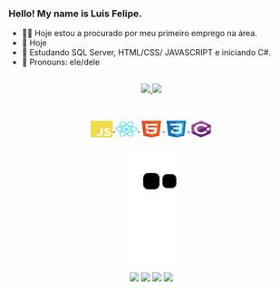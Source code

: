 ### Hello! My name is Luis Felipe. 

- 🧑‍💼 Hoje estou a procurado por meu primeiro emprego na área. 
- 🔭 Hoje 
- 🌱 Estudando SQL Server, HTML/CSS/ JAVASCRIPT e iniciando C#.
- 🤭 Pronouns: ele/dele

##

<div align="center"> 
  <a href="https://github.com/LFelipes-Santt">
  <img height="170em" src="https://github-readme-stats.vercel.app/api?username=LFelipes-Santt&show_icons=true&theme=dark&include_all_commits=true&count_private=true"/>
  <img height="170em" src="https://github-readme-stats.vercel.app/api/top-langs/?username=LFelipes-Santt&layout=compact&langs_count=7&theme=dark"> 
</div>

##

<div style="display: inline_block", align="center"><br>

  <img align="center" alt="Rafa-Js" height="30" width="40" src="https://raw.githubusercontent.com/devicons/devicon/master/icons/javascript/javascript-plain.svg">       
  <img align="center" alt="Rafa-React" height="30" width="40" src="https://raw.githubusercontent.com/devicons/devicon/master/icons/react/react-original.svg">   
  <img align="center" alt="Rafa-HTML" height="30" width="40" src="https://raw.githubusercontent.com/devicons/devicon/master/icons/html5/html5-original.svg">    
  <img align="center" alt="Rafa-CSS" height="30" width="40" src="https://raw.githubusercontent.com/devicons/devicon/master/icons/css3/css3-original.svg">  
  <img align="center" alt="Rafa-Csharp" height="30" width="40" src="https://raw.githubusercontent.com/devicons/devicon/master/icons/csharp/csharp-original.svg">
 
</div>

##

<div align="center"> 

![ Animação de cobra ](https://github.com/rafaballerini/rafaballerini/blob/output/github-contribution-grid-snake.svg)
  
  <a href="https://www.instagram.com/santt_felipel/" target="_blank"><img src="https://img.shields.io/badge/Instagram-E4405F?style=for-the-badge&logo=instagram&logoColor=white" target="_blank"></a>
  <a href="https://discord.com/channels/@me" target="_blank"><img src="https://img.shields.io/badge/Discord-7289DA?style=for-the-badge&logo=discord&logoColor=white" target="_blank"></a>
  <a href = "mailto:felipe.santana.13857@gmail.com"><img src="https://img.shields.io/badge/Gmail-D14836?style=for-the-badge&logo=gmail&logoColor=white" destino ="_blank"></a>
  <a href="https://www.linkedin.com/in/luis-felipe-santana-oliveira/" target="_blank"><img src="https://img.shields.io/badge/LinkedIn-0077B5?style=for-the-badge&logo=linkedin&logoColor=white" target="_blank"></a>
 
</div>
 
